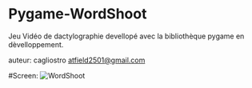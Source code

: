 # Pygame-WordShoot
Jeu Vidéo de dactylographie devellopé avec la bibliothèque pygame
en dèvelloppement.

auteur: cagliostro <atfield2501@gmail.com>

#Screen:
![WordShoot](https://imgur.com/a/CPhtFQT)
